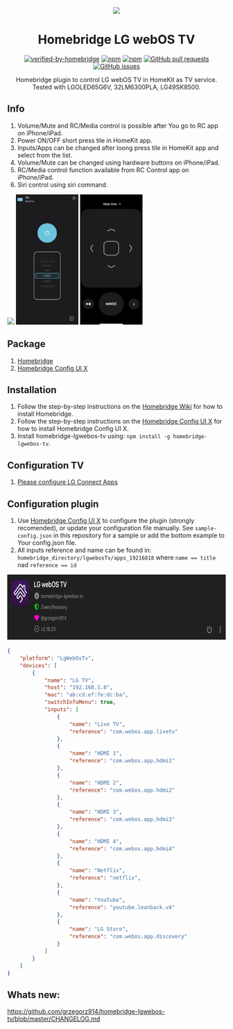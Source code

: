 <p align="center">
  <a href="https://github.com/grzegorz914/homebridge-lgwebos-tv"><img src="https://github.com/grzegorz914/homebridge-lgwebos-tv/blob/master/graphics/lgwebos.png" height="140"></a>
</p>

<span align="center">

# Homebridge LG webOS TV
[![verified-by-homebridge](https://badgen.net/badge/homebridge/verified/purple)](https://github.com/homebridge/homebridge/wiki/Verified-Plugins)
[![npm](https://badgen.net/npm/dt/homebridge-lgwebos-tv?color=purple)](https://www.npmjs.com/package/homebridge-lgwebos-tv) [![npm](https://badgen.net/npm/v/homebridge-lgwebos-tv?color=purple)](https://www.npmjs.com/package/homebridge-lgwebos-tv) [![GitHub pull requests](https://img.shields.io/github/issues-pr/grzegorz914/homebridge-lgwebos-tv.svg)](https://github.com/grzegorz914/homebridge-lgwebos-tv/pulls)
[![GitHub issues](https://img.shields.io/github/issues/grzegorz914/homebridge-lgwebos-tv.svg)](https://github.com/grzegorz914/homebridge-lgwebos-tv/issues)

Homebridge plugin to control LG webOS TV in HomeKit as TV service. Tested with LGOLED65G6V, 32LM6300PLA, LG49SK8500.

</span>

## Info
1. Volume/Mute and RC/Media control is possible after You go to RC app on iPhone/iPad. 
2. Power ON/OFF short press tile in HomeKit app.
3. Inputs/Apps can be changed after loong press tile in HomeKit app and select from the list.
4. Volume/Mute can be changed using hardware buttons on iPhone/iPad.
5. RC/Media control function available from RC Control app on iPhone/iPad.
6. Siri control using siri command.


<p align="left">
  <a href="https://github.com/grzegorz914/homebridge-lgwebos-tv"><img src="https://github.com/grzegorz914/homebridge-lgwebos-tv/blob/master/graphics/homekit.png" height="300"></a>  <a href="https://github.com/grzegorz914/homebridge-lgwebos-tv"><img src="https://github.com/grzegorz914/homebridge-lgwebos-tv/blob/master/graphics/inputs.png" height="300"></a>  <a href="https://github.com/grzegorz914/homebridge-lgwebos-tv"><img src="https://github.com/grzegorz914/homebridge-lgwebos-tv/blob/master/graphics/RC.png" height="300"></a>
</p>

## Package
1. [Homebridge](https://github.com/homebridge/homebridge)
2. [Homebridge Config UI X](https://github.com/oznu/homebridge-config-ui-x)

## Installation
1. Follow the step-by-step instructions on the [Homebridge Wiki](https://github.com/homebridge/homebridge/wiki) for how to install Homebridge.
2. Follow the step-by-step instructions on the [Homebridge Config UI X](https://github.com/oznu/homebridge-config-ui-x/wiki) for how to install Homebridge Config UI X.
3. Install homebridge-lgwebos-tv using: `npm install -g homebridge-lgwebos-tv`.

## Configuration TV
1. [Please configure LG Connect Apps](https://www.lg.com/ca_en/support/product-help/CT20098005-1437129879355-others)

## Configuration plugin
1. Use [Homebridge Config UI X](https://github.com/oznu/homebridge-config-ui-x) to configure the plugin (strongly recomended), or update your configuration file manually. See `sample-config.json` in this repository for a sample or add the bottom example to Your config.json file.
2. All inputs reference and name can be found in: `homebridge_directory/lgwebosTv/apps_19216818` where `name == title` nad `reference == id`

<p align="left">
  <a href="https://github.com/grzegorz914/homebridge-lgwebos-tv"><img src="https://github.com/grzegorz914/homebridge-lgwebos-tv/blob/master/graphics/ustawienia.png" height="150"></a>
</p>

```json
{
    "platform": "LgWebOsTv",
    "devices": [
        {
            "name": "LG TV",
            "host": "192.168.1.8",
            "mac": "ab:cd:ef:fe:dc:ba",
            "switchInfoMenu": true,
            "inputs": [
                {
                    "name": "Live TV",
                    "reference": "com.webos.app.livetv"
                },
                {
                    "name": "HDMI 1",
                    "reference": "com.webos.app.hdmi1"
                },
                {
                    "name": "HDMI 2",
                    "reference": "com.webos.app.hdmi2"
                },
                {
                    "name": "HDMI 3",
                    "reference": "com.webos.app.hdmi3"
                },
                {
                    "name": "HDMI 4",
                    "reference": "com.webos.app.hdmi4"
                },
                {
                    "name": "Netflix",
                    "reference": "netflix",
                },
                {
                    "name": "YouTube",
                    "reference": "youtube.leanback.v4"
                },
                {
                    "name": "LG Store",
                    "reference": "com.webos.app.discovery"
                }
            ]
        }
    ]
}
```
## Whats new:
https://github.com/grzegorz914/homebridge-lgwebos-tv/blob/master/CHANGELOG.md
